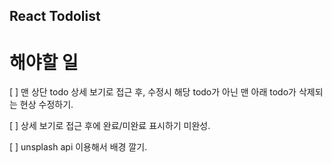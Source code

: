 ## React Todolist

# 해야할 일

[ ] 맨 상단 todo 상세 보기로 접근 후, 수정시 해당 todo가 아닌 맨 아래 todo가 삭제되는 현상 수정하기.

[ ] 상세 보기로 접근 후에 완료/미완료 표시하기 미완성.

[ ] unsplash api 이용해서 배경 깔기.
